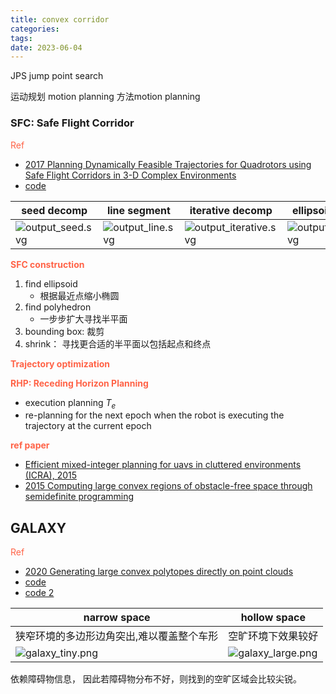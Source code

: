 ```yaml
---
title: convex corridor 
categories: 
tags: 
date: 2023-06-04
---
```


JPS jump point search

运动规划 motion planning 方法motion planning


### SFC: Safe Flight Corridor

<font color='Tomato'>Ref</font>

- [2017 Planning Dynamically Feasible Trajectories for Quadrotors using Safe Flight Corridors in 3-D Complex Environments]()
- [code](https://github.com/sikang/DecompUtil/blob/master/test/test_seed_decomp.cpp)

| seed decomp                   | line segment                  | iterative decomp                   | ellipsoid decomp                   |
| ----------------------------- | ----------------------------- | ---------------------------------- | ---------------------------------- |
| ![output_seed.svg](https://cdn.jsdelivr.net/gh/YeeKal/img_land/blog/notes_img_backup/autopilot/imgs/output_seed.svg) | ![output_line.svg](https://cdn.jsdelivr.net/gh/YeeKal/img_land/blog/notes_img_backup/autopilot/imgs/output_line.svg) | ![output_iterative.svg](https://cdn.jsdelivr.net/gh/YeeKal/img_land/blog/notes_img_backup/autopilot/imgs/output_iterative.svg) | ![output_ellipsoid.svg](https://cdn.jsdelivr.net/gh/YeeKal/img_land/blog/notes_img_backup/autopilot/imgs/output_ellipsoid.svg) |


**<font color='Tomato'>SFC construction</font>**

1. find ellipsoid
    - 根据最近点缩小椭圆
2. find polyhedron
    - 一步步扩大寻找半平面
3. bounding box: 裁剪
4. shrink： 寻找更合适的半平面以包括起点和终点

**<font color='Tomato'>Trajectory optimization</font>**

**<font color='Tomato'>RHP: Receding Horizon Planning</font>**

- execution planning $T_e$
- re-planning for the next epoch when the robot is executing the trajectory at the current epoch

**<font color='Tomato'>ref paper</font>**

- [Efficient mixed-integer planning for uavs in cluttered environments (ICRA), 2015]()
- [2015 Computing large convex regions of obstacle-free space through semidefinite programming]()



## GALAXY

<font color='Tomato'>Ref</font>

- [2020 Generating large convex polytopes directly on point clouds](https://arxiv.org/abs/2010.08744)
- [code](https://github.com/StarryN/Galaxy)
- [code 2](https://github.com/ZJU-FAST-Lab/Dftpav/blob/1808107b7fb6fe459f38154e355010a854e4575f/src/Plan/traj_planner/include/plan_utils/CorridorBuilder2d.hpp#L12)

| narrow space                              | hollow space               |
| ----------------------------------------- | -------------------------- |
| 狭窄环境的多边形边角突出,难以覆盖整个车形 | 空旷环境下效果较好         |
| ![galaxy_tiny.png](https://cdn.jsdelivr.net/gh/YeeKal/img_land/blog/notes_img_backup/autopilot/imgs/galaxy_tiny.png)             | ![galaxy_large.png](https://cdn.jsdelivr.net/gh/YeeKal/img_land/blog/notes_img_backup/autopilot/imgs/galaxy_large.png) |

依赖障碍物信息， 因此若障碍物分布不好，则找到的空旷区域会比较尖锐。